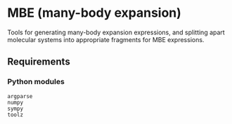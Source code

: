 # MBE (many-body expansion)

Tools for generating many-body expansion expressions, and splitting
apart molecular systems into appropriate fragments for MBE
expressions.

## Requirements

### Python modules

```
argparse
numpy
sympy
toolz
```

